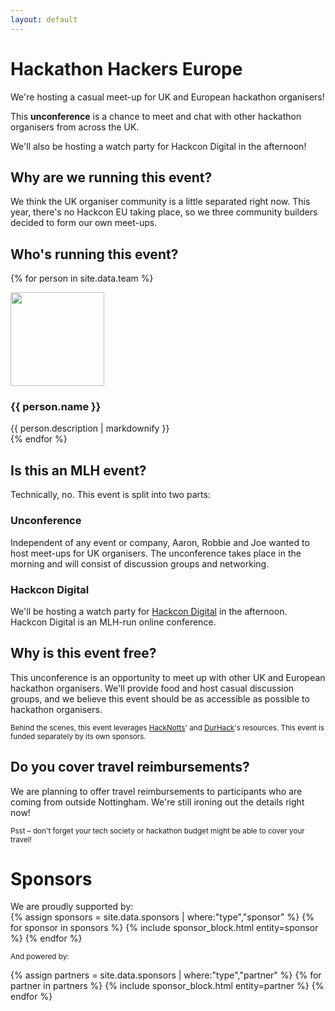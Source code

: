 ```yaml
---
layout: default
---
```

# Hackathon Hackers Europe
We're hosting a casual meet-up for UK and European hackathon organisers!

This **unconference** is a chance to meet and chat with other hackathon organisers from across the UK. 

We'll also be hosting a watch party for Hackcon Digital in the afternoon!

## Why are we running this event?
We think the UK organiser community is a little separated right now. This year, there's no Hackcon EU taking place,
so we three community builders decided to form our own meet-ups. 

## Who's running this event?

{% for person in site.data.team %}
<div class="meet-the-team">
    <img src="{{ person.image_path }}" class="meet-the-team-image" width="150" height="150" />
    <div class="meet-the-team-text">
        <h3>{{ person.name }}</h3>
        {{ person.description | markdownify }}
    </div>
</div>
{% endfor %}

## Is this an MLH event?
Technically, no. This event is split into two parts:

### Unconference
Independent of any event or company, Aaron, Robbie and Joe wanted to host meet-ups for UK organisers. The unconference
takes place in the morning and will consist of discussion groups and networking.

### Hackcon Digital
We'll be hosting a watch party for [Hackcon Digital](https://hackcon.mlh.io/events/hackcon-digital/) in the afternoon.
Hackcon Digital is an MLH-run online conference.

## Why is this event free?
This unconference is an opportunity to meet up with other UK and European hackathon organisers. We'll provide food and
host casual discussion groups, and we believe this event should be as accessible as possible to hackathon organisers.

<small>Behind the scenes, this event leverages [HackNotts](https://www.hacknotts.com/)' and
[DurHack](https://durhack.com)'s resources. This event is funded separately by its own sponsors.</small>

## Do you cover travel reimbursements?
We are planning to offer travel reimbursements to participants who are coming from outside Nottingham. We're still
ironing out the details right now!

<small>Psst – don't forget your tech society or hackathon budget might be able to cover your travel!</small> 

# Sponsors
<div class="image-container sponsors">
We are proudly supported by:
<div class="flagship-sponsors">
{% assign sponsors = site.data.sponsors | where:"type","sponsor" %}
{% for sponsor in sponsors %}
{% include sponsor_block.html entity=sponsor %}
{% endfor %}
</div>

<small>And powered by:</small>
<div class="image-container partners">
{% assign partners = site.data.sponsors | where:"type","partner" %}
{% for partner in partners %}
{% include sponsor_block.html entity=partner %}
{% endfor %}
</div>
</div>
